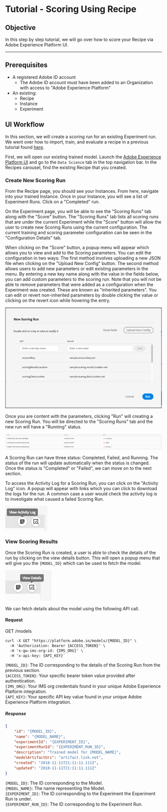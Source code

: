 # Tutorial - Scoring Using Recipe

## Objective
In this step by step tutorial, we will go over how to score your Recipe via Adobe Experience Platform UI. 

---

## Prerequisites

* A registered Adobe ID account
    * The Adobe ID account must have been added to an Organization with access to "Adobe Experience Platform"
* An existing: 
    * Recipe
    * Instance
    * Experiment

## UI Workflow

In this section, we will create a scoring run for an existing Experiment run. We went over how to import, train, and evaluate a recipe in a previous tutorial found [here](../how_to_import_train_evaluate_recipe_tutorial/how_to_import_train_evaluate_recipe_tutorial.md).

First, we will open our existing trained model. Launch the [Adobe Experience Platform UI](https://platform.adobe.com) and go to the `Data Science` tab in the top navigation bar. In the Recipes carousel, find the existing Recipe that you created.

### Create New Scoring Run

From the Recipe page, you should see your Instances. From here, navigate into your trained Instance. Once in your Instance, you will see a list of Experiment Runs. Click on a "Completed" run.

On the Experiment page, you will be able to see the "Scoring Runs" tab along with the "Score" button. The "Scoring Runs" tab lists all scoring runs that are under the current Experiment while the "Score" button will allow the user to create new Scoring Runs using the current configuration. The current training and scoring parameter configuration can be seen in the "Configuration Details" tab. 

When clicking on the "Score" button, a popup menu will appear which allows you to view and add to the Scoring parameters. You can edit the configuration in two ways: The first method involves uploading a new JSON file when clicking on the "Upload New Config" button. The second method allows users to add new parameters or edit existing parameters in the menu. By entering a new key name along with the value in the fields below, you can add custom parameters to the scoring run. Note that you will not be able to remove parameters that were added as a configuration when the Experiment was created. These are known as "inherited parameters". You can edit or revert non-inherited parameters by double clicking the value or clicking on the revert icon while hovering the entry. 

![](new_scoring_run.png)

Once you are content with the parameters, clicking "Run" will creating a new Scoring Run. You will be directed to the "Scoring Runs" tab and the new run will have a "Running" status. 

![](scoring_runs.png)

A Scoring Run can have three status: Completed, Failed, and Running. The status of the run will update automatically when the status is changed. Once the status is "Completed" or "Failed", we can move on to the next section.

To access the Activity Log for a Scoring Run, you can click on the "Activity Log" icon. A popup will appear with links which you can click to download the logs for the run. A common case a user would check the activity log is to investigate what caused a failed Scoring Run.

![](view_log.png)


### View Scoring Results

Once the Scoring Run is created, a user is able to check the details of the run by clicking on the view details button. This will open a popup menu that will give you the `{MODEL_ID}` which can be used to fetch the model.

![](view_details.png)


We can fetch details about the model using the following API call.

#### Request

GET /models

```SHELL
curl -X GET "https://platform.adobe.io/models/{MODEL_ID}" \
  -H 'Authorization: Bearer {ACCESS_TOKEN}' \
  -H 'x-gw-ims-org-id: {IMS_ORG}' \
  -H 'x-api-key: {API_KEY}`
```

`{MODEL_ID}`: The ID corresponding to the details of the Scoring Run from the previous section.  
`{ACCESS_TOKEN}`: Your specific bearer token value provided after authentication.  
`{IMS_ORG}`: Your IMS org credentials found in your unique Adobe Experience Platform integration.  
`{API_KEY}`: Your specific API key value found in your unique Adobe Experience Platform integration.  

##### Response

```JSON
{
    "id": "{MODEL_ID}",
    "name": "{MODEL_NAME}",
    "experimentId": "{EXPERIMENT_ID}",
    "experimentRunId": "{EXPERIMENT_RUN_ID}",
    "description": "Trained model for {MODEL_NAME}",
    "modelArtifactUri": "artifact.link.net",
    "created": "2018-11-11T21:11:11.111Z",
    "updated": "2018-11-11T21:11:11.111Z"
}
```

`{MODEL_ID}`: The ID corresponding to the Model.  
`{MODEL_NAME}`: The name representing the Model.  
`{EXPERIMENT_ID}`:  The ID corresponding to the Experiment the Experiment Run is under.  
`{EXPERIMENT_RUN_ID}`: The ID corresponding to the Experiment Run. 